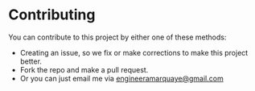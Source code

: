 # Contributing
You can contribute to this project by either one of these methods:
- Creating an issue, so we fix or make corrections to make this project better.
- Fork the repo and make a pull request.
- Or you can just email me via [engineeramarquaye@gmail.com](mailto:engineeramarquaye@gmail.com)
